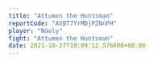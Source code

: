 ```yaml
---
title: "Attumen the Huntsman"
reportCode: "AVBT7YrMDjP2NnFH"
player: "Näely"
fight: "Attumen the Huntsman"
date: 2021-10-27T19:09:12.576000+00:00
---
```


